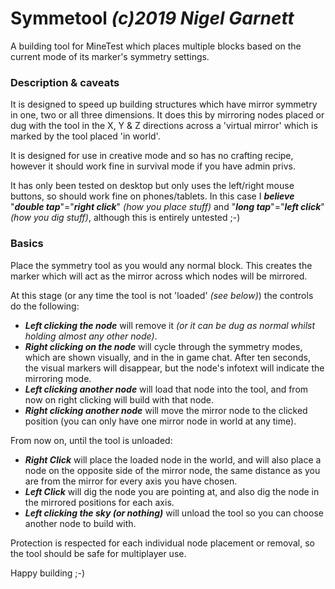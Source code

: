 # Symmetool ***(c)2019 Nigel Garnett***

A building tool for MineTest which places multiple blocks based on the current mode of its marker's symmetry settings.

### Description & caveats ###
It is designed to speed up building structures which have mirror symmetry in one, two or all three dimensions. It does this by mirroring nodes placed or dug with the tool in the X, Y & Z directions across a 'virtual mirror' which is marked by the tool placed 'in world'.

It is designed for use in creative mode and so has no crafting recipe, however it should work fine in survival mode if you have admin privs. 

It has only been tested on desktop but only uses the left/right mouse buttons, so should work fine on phones/tablets. In this case I _***believe***_ "***double tap***"="***right click***" _(how you place stuff)_ and "***long tap***"="***left click***" _(how you dig stuff)_, although this is entirely untested ;-)


### Basics ###
Place the symmetry tool as you would any normal block. This creates the marker which will act as the mirror across which nodes will be mirrored.

At this stage (or any time the tool is not 'loaded' _(see below)_) the controls do the following:
- ***Left clicking the node*** will remove it _(or it can be dug as normal whilst holding almost any other node)_.
- ***Right clicking on the node*** will cycle through the symmetry modes, which are shown visually, and in the in game chat. After ten seconds, the visual markers will disappear, but the node's infotext will indicate the mirroring mode.
- ***Left clicking another node*** will load that node into the tool, and from now on right clicking will build with that node.
- ***Right clicking another node*** will move the mirror node to the clicked position (you can only have one mirror node in world at any time).


From now on, until the tool is unloaded:
- ***Right Click*** will place the loaded node in the world, and will also place a node on the opposite side of the mirror node, the same distance as you are from the mirror for every axis you have chosen.
- ***Left Click*** will dig the node you are pointing at, and also dig the node in the mirrored positions for each axis.
- ***Left clicking the sky (or nothing)*** will unload the tool so you can choose another node to build with.


Protection is respected for each individual node placement or removal, so the tool should be safe for multiplayer use. 

Happy building ;-)
